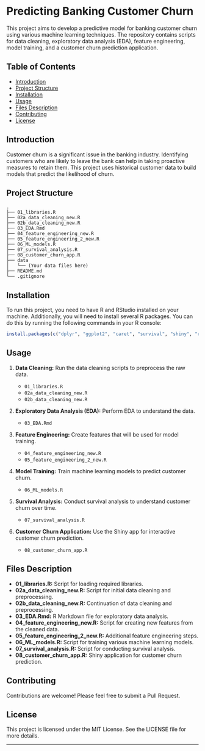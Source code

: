 
# Predicting Banking Customer Churn

This project aims to develop a predictive model for banking customer churn using various machine learning techniques. The repository contains scripts for data cleaning, exploratory data analysis (EDA), feature engineering, model training, and a customer churn prediction application.

## Table of Contents

- [Introduction](#introduction)
- [Project Structure](#project-structure)
- [Installation](#installation)
- [Usage](#usage)
- [Files Description](#files-description)
- [Contributing](#contributing)
- [License](#license)

## Introduction

Customer churn is a significant issue in the banking industry. Identifying customers who are likely to leave the bank can help in taking proactive measures to retain them. This project uses historical customer data to build models that predict the likelihood of churn.

## Project Structure

```
.
├── 01_libraries.R
├── 02a_data_cleaning_new.R
├── 02b_data_cleaning_new.R
├── 03_EDA.Rmd
├── 04_feature_engineering_new.R
├── 05_feature_engineering_2_new.R
├── 06_ML_models.R
├── 07_survival_analysis.R
├── 08_customer_churn_app.R
├── data
│   └── (Your data files here)
├── README.md
└── .gitignore
```

## Installation

To run this project, you need to have R and RStudio installed on your machine. Additionally, you will need to install several R packages. You can do this by running the following commands in your R console:

```R
install.packages(c("dplyr", "ggplot2", "caret", "survival", "shiny", "randomForest", "xgboost"))
```

## Usage

1. **Data Cleaning:** Run the data cleaning scripts to preprocess the raw data.
   - `01_libraries.R`
   - `02a_data_cleaning_new.R`
   - `02b_data_cleaning_new.R`

3. **Exploratory Data Analysis (EDA):** Perform EDA to understand the data.
   - `03_EDA.Rmd`

4. **Feature Engineering:** Create features that will be used for model training.
   - `04_feature_engineering_new.R`
   - `05_feature_engineering_2_new.R`

5. **Model Training:** Train machine learning models to predict customer churn.
   - `06_ML_models.R`

6. **Survival Analysis:** Conduct survival analysis to understand customer churn over time.
   - `07_survival_analysis.R`

7. **Customer Churn Application:** Use the Shiny app for interactive customer churn prediction.
   - `08_customer_churn_app.R`

## Files Description
- **01_libraries.R:** Script for loading required libraries.
- **02a_data_cleaning_new.R:** Script for initial data cleaning and preprocessing.
- **02b_data_cleaning_new.R:** Continuation of data cleaning and preprocessing.
- **03_EDA.Rmd:** R Markdown file for exploratory data analysis.
- **04_feature_engineering_new.R:** Script for creating new features from the cleaned data.
- **05_feature_engineering_2_new.R:** Additional feature engineering steps.
- **06_ML_models.R:** Script for training various machine learning models.
- **07_survival_analysis.R:** Script for conducting survival analysis.
- **08_customer_churn_app.R:** Shiny application for customer churn prediction.

## Contributing

Contributions are welcome! Please feel free to submit a Pull Request.

## License

This project is licensed under the MIT License. See the LICENSE file for more details.

---
